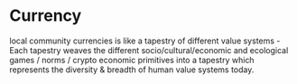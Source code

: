 # Currency

local community currencies is like a tapestry of different value systems - Each tapestry weaves the different socio/cultural/economic and ecological games / norms / crypto economic primitives into a tapestry which represents the diversity & breadth of human value systems today.
